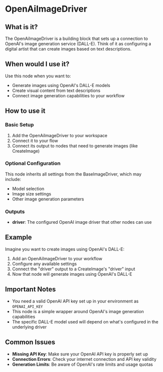 # OpenAiImageDriver

## What is it?

The OpenAiImageDriver is a building block that sets up a connection to OpenAI's image generation service (DALL-E). Think of it as configuring a digital artist that can create images based on text descriptions.

## When would I use it?
Use this node when you want to:
- Generate images using OpenAI's DALL-E models
- Create visual content from text descriptions
- Connect image generation capabilities to your workflow

## How to use it

### Basic Setup

1. Add the OpenAiImageDriver to your workspace
1. Connect it to your flow
1. Connect its output to nodes that need to generate images (like CreateImage)

### Optional Configuration

This node inherits all settings from the BaseImageDriver, which may include:

- Model selection
- Image size settings
- Other image generation parameters

### Outputs
- **driver**: The configured OpenAI image driver that other nodes can use

## Example
Imagine you want to create images using OpenAI's DALL-E:

1. Add an OpenAiImageDriver to your workflow
1. Configure any available settings
1. Connect the "driver" output to a CreateImage's "driver" input
1. Now that node will generate images using OpenAI's DALL-E

## Important Notes
- You need a valid OpenAI API key set up in your environment as `OPENAI_API_KEY`
- This node is a simple wrapper around OpenAI's image generation capabilities
- The specific DALL-E model used will depend on what's configured in the underlying driver

## Common Issues
- **Missing API Key**: Make sure your OpenAI API key is properly set up
- **Connection Errors**: Check your internet connection and API key validity
- **Generation Limits**: Be aware of OpenAI's rate limits and usage quotas